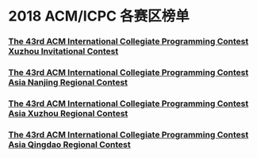 # 2018 ACM/ICPC 各赛区榜单
### [The 43rd ACM International Collegiate Programming Contest Xuzhou Invitational Contest](2018-icpc-Xuzhou-Invitation/board.html)
### [The 43rd ACM International Collegiate Programming Contest Asia Nanjing Regional Contest](2018-icpc-Nanjing/board.html)
### [The 43rd ACM International Collegiate Programming Contest Asia Xuzhou Regional Contest](2018-icpc-Xuzhou/board.html)
### [The 43rd ACM International Collegiate Programming Contest Asia Qingdao Regional Contest](2018-icpc-Qingdao/board.html)
